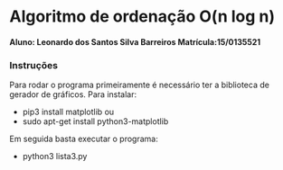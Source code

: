 # Algoritmo de ordenação O(n log n)

#### Aluno: Leonardo dos Santos Silva Barreiros Matrícula:15/0135521

### Instruções

Para rodar o programa primeiramente é necessário ter a biblioteca de gerador de gráficos.
Para instalar:
- pip3 install matplotlib
  ou
- sudo apt-get install python3-matplotlib

Em seguida basta executar o programa:

- python3 lista3.py

